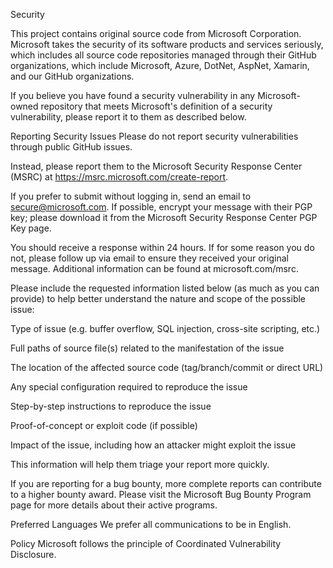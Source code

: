 Security

This project contains original source code from Microsoft Corporation. Microsoft takes the security of its software products and services seriously, which includes all source code repositories managed through their GitHub organizations, which include Microsoft, Azure, DotNet, AspNet, Xamarin, and our GitHub organizations.

If you believe you have found a security vulnerability in any Microsoft-owned repository that meets Microsoft's definition of a security vulnerability, please report it to them as described below.

Reporting Security Issues
Please do not report security vulnerabilities through public GitHub issues.

Instead, please report them to the Microsoft Security Response Center (MSRC) at https://msrc.microsoft.com/create-report.

If you prefer to submit without logging in, send an email to secure@microsoft.com. If possible, encrypt your message with their PGP key; please download it from the Microsoft Security Response Center PGP Key page.

You should receive a response within 24 hours. If for some reason you do not, please follow up via email to ensure they received your original message. Additional information can be found at microsoft.com/msrc.

Please include the requested information listed below (as much as you can provide) to help better understand the nature and scope of the possible issue:

Type of issue (e.g. buffer overflow, SQL injection, cross-site scripting, etc.)

Full paths of source file(s) related to the manifestation of the issue

The location of the affected source code (tag/branch/commit or direct URL)

Any special configuration required to reproduce the issue

Step-by-step instructions to reproduce the issue

Proof-of-concept or exploit code (if possible)

Impact of the issue, including how an attacker might exploit the issue

This information will help them triage your report more quickly.

If you are reporting for a bug bounty, more complete reports can contribute to a higher bounty award. Please visit the Microsoft Bug Bounty Program page for more details about their active programs.

Preferred Languages
We prefer all communications to be in English.

Policy
Microsoft follows the principle of Coordinated Vulnerability Disclosure.
